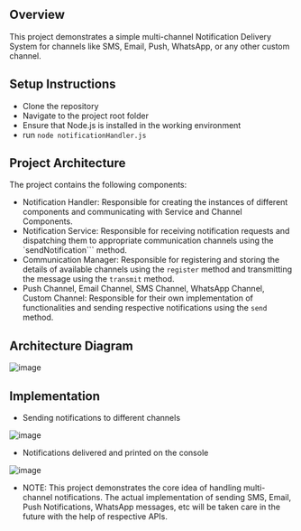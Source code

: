 ## Overview
This project demonstrates a simple multi-channel Notification Delivery System for channels like SMS, Email, Push, WhatsApp, or any other custom channel.

## Setup Instructions
- Clone the repository
- Navigate to the project root folder
- Ensure that Node.js is installed in the working environment
- run ```node notificationHandler.js```

## Project Architecture
The project contains the following components:
- Notification Handler: Responsible for creating the instances of different components and communicating with Service and Channel Components.
- Notification Service: Responsible for receiving notification requests and dispatching them to appropriate communication channels using the `sendNotification``` method.
- Communication Manager: Responsible for registering and storing the details of available channels using the ```register``` method and transmitting the message using the ```transmit``` method.
- Push Channel, Email Channel, SMS Channel, WhatsApp Channel, Custom Channel: Responsible for their own implementation of functionalities and sending respective notifications using the ```send``` method.

## Architecture Diagram  
![image](https://github.com/harshagrwl/Notification-Delivery-System/assets/43218240/55f0f476-0660-459c-b83c-4961f642941f)

## Implementation
- Sending notifications to different channels

![image](https://github.com/harshagrwl/Notification-Delivery-System/assets/43218240/23c5c031-8924-4b20-9a52-4f8fca75a994)

- Notifications delivered and printed on the console
  
![image](https://github.com/harshagrwl/Notification-Delivery-System/assets/43218240/dca0d839-9db9-4177-9dac-b1cc8f258100)

- NOTE: This project demonstrates the core idea of handling multi-channel notifications. The actual implementation of sending SMS, Email, Push Notifications, WhatsApp messages, etc will be taken care in the future with the help of respective APIs.

